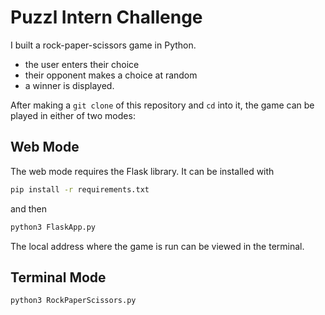 # Puzzl Intern Challenge
I built a rock-paper-scissors game in Python.
- the user enters their choice
- their opponent makes a choice at random
- a winner is displayed.

After making a `git clone` of this repository and `cd` into it, the game can be played in either of two modes:

## Web Mode
The web mode requires the Flask library. It can be installed with
```bash
pip install -r requirements.txt
```
and then
```bash
python3 FlaskApp.py
```
The local address where the game is run can be viewed in the terminal.

## Terminal Mode
```bash
python3 RockPaperScissors.py
```

